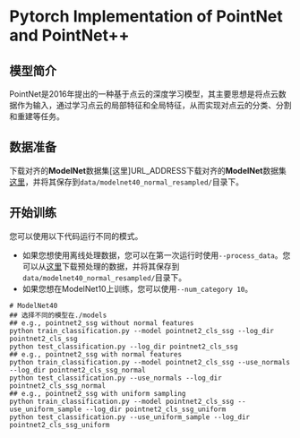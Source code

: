 # Pytorch Implementation of PointNet and PointNet++ 

## 模型简介
PointNet是2016年提出的一种基于点云的深度学习模型，其主要思想是将点云数据作为输入，通过学习点云的局部特征和全局特征，从而实现对点云的分类、分割和重建等任务。

## 数据准备
下载对齐的**ModelNet**数据集[这里]URL_ADDRESS下载对齐的**ModelNet**数据集[这里](https://shapenet.cs.stanford.edu/media/modelnet40_normal_resampled.zip)，并将其保存到`data/modelnet40_normal_resampled/`目录下。
## 开始训练
您可以使用以下代码运行不同的模式。
* 如果您想使用离线处理数据，您可以在第一次运行时使用`--process_data`。您可以从[这里](URL_ADDRESS)下载预处理的数据，并将其保存到`data/modelnet40_normal_resampled/`目录下。
* 如果您想在ModelNet10上训练，您可以使用`--num_category 10`。
```shell
# ModelNet40
## 选择不同的模型在./models
## e.g., pointnet2_ssg without normal features
python train_classification.py --model pointnet2_cls_ssg --log_dir pointnet2_cls_ssg
python test_classification.py --log_dir pointnet2_cls_ssg
## e.g., pointnet2_ssg with normal features
python train_classification.py --model pointnet2_cls_ssg --use_normals --log_dir pointnet2_cls_ssg_normal
python test_classification.py --use_normals --log_dir pointnet2_cls_ssg_normal
## e.g., pointnet2_ssg with uniform sampling
python train_classification.py --model pointnet2_cls_ssg --use_uniform_sample --log_dir pointnet2_cls_ssg_uniform
python test_classification.py --use_uniform_sample --log_dir pointnet2_cls_ssg_uniform
```
